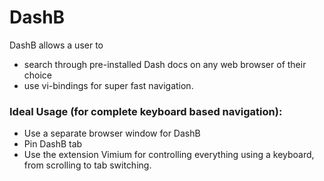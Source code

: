 # DashB

DashB allows a user to
- search through pre-installed Dash docs on any web browser of their choice
- use vi-bindings for super fast navigation.

### Ideal Usage (for complete keyboard based navigation):

- Use a separate browser window for DashB
- Pin DashB tab
- Use the extension Vimium for controlling everything using a keyboard, from scrolling to tab switching.
